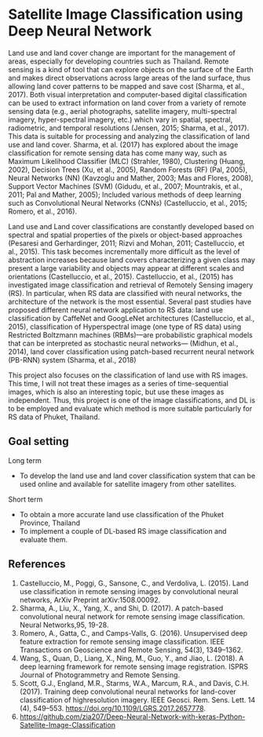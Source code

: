 # Satellite Image Classification using Deep Neural Network
      
Land use and land cover change are important for the management of areas, especially for developing countries such as Thailand. Remote sensing is a kind of tool that can explore objects on the surface of the Earth and makes direct observations across large areas of the land surface, thus allowing land cover patterns to be mapped and save cost (Sharma, et al., 2017). Both visual interpretation and computer-based digital classification can be used to extract information on land cover from a variety of remote sensing data (e.g., aerial photographs, satellite imagery, multi-spectral imagery, hyper-spectral imagery, etc.) which vary in spatial, spectral, radiometric, and temporal resolutions (Jensen, 2015; Sharma, et al., 2017). This data is suitable for processing and analyzing the classification of land use and land cover. Sharma, et al. (2017) has explored about the image classification for remote sensing data has come many way, such as Maximum Likelihood Classifier (MLC) (Strahler, 1980), Clustering (Huang, 2002), Decision Trees (Xu, et al., 2005), Random Forests (RF) (Pal, 2005), Neural Networks (NN) (Kavzoglu and Mather, 2003; Mas and Flores, 2008), Support Vector Machines (SVM) (Gidudu, et al., 2007; Mountrakis, et al., 2011; Pal and Mather, 2005); Included various methods of deep learning such as Convolutional Neural Networks (CNNs) (Castelluccio, et al., 2015; Romero, et al., 2016).

   Land use and Land cover classifications are constantly developed based on spectral and spatial properties of the pixels or object-based approaches (Pesaresi and Gerhardinger, 2011; Rizvi and Mohan, 2011; Castelluccio, et al., 2015). This task becomes incrementally more difficult as the level of abstraction increases because land covers characterizing a given class may present a large variability and objects may appear at different scales and orientations (Castelluccio, et al., 2015). Castelluccio, et al., (2015) has investigated image classification and retrieval of Remotely Sensing imagery (RS). In particular, when RS data are classified with neural networks, the architecture of the network is the most essential. Several past studies have proposed different neural network application to RS data: land use classification by CaffeNet and GoogLeNet architectures (Castelluccio, et al., 2015), classification of Hyperspectral image (one type of RS data) using Restricted Boltzmann machines (RBMs)—are probabilistic graphical models that can be interpreted as stochastic neural networks— (Midhun, et al., 2014), land cover classification using patch-based recurrent neural network (PB-RNN) system (Sharma, et al., 2018) 
      
   This project also focuses on the classification of land use with RS images. This time, I will not treat these images as a series of time-sequential images, which is also an interesting topic, but use these images as independent. Thus, this project is one of the image classifications, and DL is to be employed and evaluate which method is more suitable particularly for RS data of Phuket, Thailand.

     
## Goal setting

Long term
-	To develop the land use and land cover classification system that can be used online and available for satellite imagery from other satellites.

Short term
-	To obtain a more accurate land use classification of the Phuket Province, Thailand
-	To implement a couple of DL-based RS image classification and evaluate them.

## References

1. Castelluccio, M., Poggi, G., Sansone, C., and Verdoliva, L. (2015). Land use classification in remote sensing images by convolutional neural networks, ArXiv Preprint arXiv:1508.00092.
2. Sharma, A., Liu, X., Yang, X., and Shi, D. (2017). A patch-based convolutional neural network for remote sensing image classification. Neural Networks,95, 19-28.
3. Romero, A., Gatta, C., and Camps-Valls, G. (2016). Unsupervised deep feature extraction for remote sensing image classification. IEEE Transactions on Geoscience and Remote Sensing, 54(3), 1349–1362.
4. Wang, S., Quan, D., Liang, X., Ning, M., Guo, Y., and Jiao, L. (2018). A deep learning framework for remote sensing image registration. ISPRS Journal of Photogrammetry and Remote Sensing.
5. Scott, G.J., England, M.R., Starms, W.A., Marcum, R.A., and Davis, C.H. (2017). Training deep convolutional neural networks for land-cover classification of highresolution imagery. IEEE Geosci. Rem. Sens. Lett. 14 (4), 549–553. https://doi.org/10.1109/LGRS.2017.2657778.
6. https://github.com/zia207/Deep-Neural-Network-with-keras-Python-Satellite-Image-Classification
